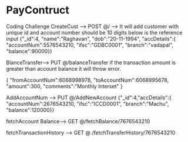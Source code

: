 # PayContruct
Coding Challenge
CreateCust --> POST @/ -->
It will add customer with unique id and account number should be 10 digits
below is the reference input
{"_id":4,
"name":"Raghavan",
"dob":"20-11-1994",
"accDetails":{
"accountNum":5576543210,
"ifsc":"GDBC0001",
"branch":"vadapal",
"balance":90000}}

BlanceTransfer--> PUT @/balanceTransfer 
if the transaction amount is greater than account balance it will throw error.

{
"fromAccountNum":6068998978,
"toAccountNum":6068995678,
"amount":300,
"comments":"Monthly Interset"
}


AddAccountNum --> PUT @/AddNewAccount {"_id":4,"accDetails":{
"accountNum":2676543210,
"ifsc":"ICCD0001",
"branch":"Machu",
"balance":120000}}

fetchAccount Balance--> GET @/fetchBalance/7676543210

fetchTransactionHistory --> GET @ /fetchTransferHistory/7676543210
